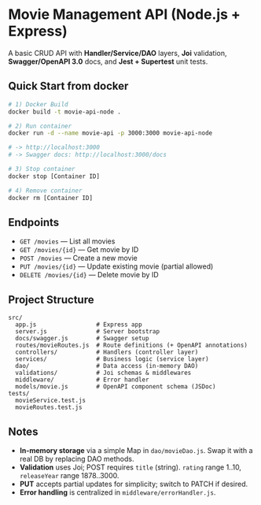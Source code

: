 # Movie Management API (Node.js + Express)

A basic CRUD API with **Handler/Service/DAO** layers, **Joi** validation, **Swagger/OpenAPI 3.0** docs, and **Jest + Supertest** unit tests.

## Quick Start from docker

```bash
# 1) Docker Build
docker build -t movie-api-node .

# 2) Run container
docker run -d --name movie-api -p 3000:3000 movie-api-node

# -> http://localhost:3000
# -> Swagger docs: http://localhost:3000/docs

# 3) Stop container
docker stop [Container ID]

# 4) Remove container
docker rm [Container ID]
```

## Endpoints

- `GET /movies` — List all movies
- `GET /movies/{id}` — Get movie by ID
- `POST /movies` — Create a new movie
- `PUT /movies/{id}` — Update existing movie (partial allowed)
- `DELETE /movies/{id}` — Delete movie by ID

## Project Structure

```
src/
  app.js                 # Express app
  server.js              # Server bootstrap
  docs/swagger.js        # Swagger setup
  routes/movieRoutes.js  # Route definitions (+ OpenAPI annotations)
  controllers/           # Handlers (controller layer)
  services/              # Business logic (service layer)
  dao/                   # Data access (in-memory DAO)
  validations/           # Joi schemas & middlewares
  middleware/            # Error handler
  models/movie.js        # OpenAPI component schema (JSDoc)
tests/
  movieService.test.js
  movieRoutes.test.js
```

## Notes

- **In-memory storage** via a simple Map in `dao/movieDao.js`. Swap it with a real DB by replacing DAO methods.
- **Validation** uses Joi; POST requires `title` (string). `rating` range 1..10, `releaseYear` range 1878..3000.
- **PUT** accepts partial updates for simplicity; switch to PATCH if desired.
- **Error handling** is centralized in `middleware/errorHandler.js`.
```

